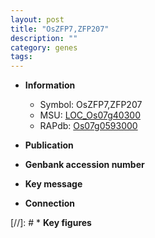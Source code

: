 ```yaml
---
layout: post
title: "OsZFP7,ZFP207"
description: ""
category: genes
tags: 
---
```


* **Information**  
    + Symbol: OsZFP7,ZFP207  
    + MSU: [LOC_Os07g40300](http://rice.uga.edu/cgi-bin/ORF_infopage.cgi?orf=LOC_Os07g40300)  
    + RAPdb: [Os07g0593000](http://rapdb.dna.affrc.go.jp/viewer/gbrowse_details/irgsp1?name=Os07g0593000)  

* **Publication**  

* **Genbank accession number**  

* **Key message**  

* **Connection**  

[//]: # * **Key figures**  



